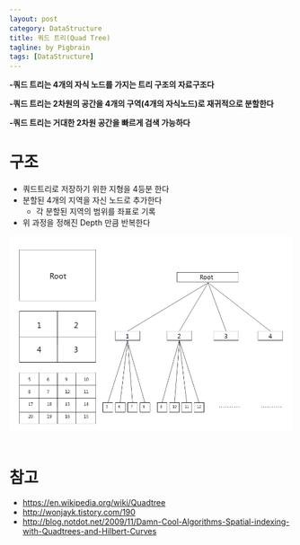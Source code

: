 ```yaml
---
layout: post
category: DataStructure
title: 쿼드 트리(Quad Tree)
tagline: by Pigbrain
tags: [DataStructure]
---
```


<!--more-->

**-쿼드 트리는 4개의 자식 노드를 가지는 트리 구조의 자료구조다**  
   
**-쿼드 트리는 2차원의 공간을 4개의 구역(4개의 자식노드)로 재귀적으로 분할한다**    
  
**-쿼드 트리는 거대한 2차원 공간을 빠르게 검색 가능하다**   

# 구조  
 * 쿼드트리로 저장하기 위한 지형을 4등분 한다    
 * 분할된 4개의 지역을 자신 노드로 추가한다   
	 * 각 분할된 지역의 범위를 좌표로 기록  
 * 위 과정을 정해진 Depth 만큼 반복한다  
<img src="/assets/themes/Snail/img/DataStructure/QuadTree/quadtree.png" alt="">  
<br>
<br>      
  

# 참고
* https://en.wikipedia.org/wiki/Quadtree  
* http://wonjayk.tistory.com/190  
* http://blog.notdot.net/2009/11/Damn-Cool-Algorithms-Spatial-indexing-with-Quadtrees-and-Hilbert-Curves  

